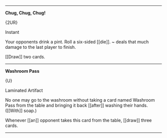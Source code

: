 - - -

**Chug, Chug, Chug!**

{2UR}

Instant

Your opponents drink a pint. Roll a six-sided [[die]]. ~ deals that much damage to the last player to finish.

[[Draw]] two cards.

- - -

**Washroom Pass**

{U}

Laminated Artifact

No one may go to the washroom without taking a card named Washroom Pass from the table and bringing it back [[after]] washing their hands. ([[With]] soap.)

Whenever [[an]] opponent takes this card from the table, [[draw]] three cards.

- - -



